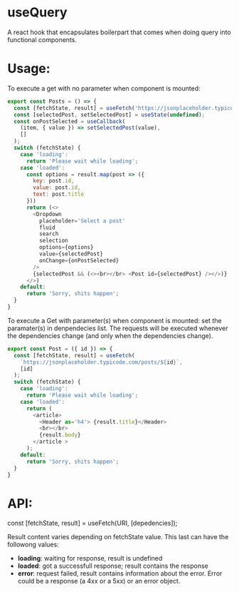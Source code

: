 # useQuery
A react hook that encapsulates boilerpart that comes when doing query into functional components.

# Usage:
To execute a get with no parameter when component is mounted:
~~~javascript
export const Posts = () => {
  const [fetchState, result] = useFetch('https://jsonplaceholder.typicode.com/posts');
  const [selectedPost, setSelectedPost] = useState(undefined);
  const onPostSelected = useCallback(
    (item, { value }) => setSelectedPost(value),
    []
  );
  switch (fetchState) {
    case 'loading':
      return 'Please wait while loading';
    case 'loaded':
      const options = result.map(post => ({
        key: post.id,
        value: post.id,
        text: post.title
      }))
      return (<>
        <Dropdown
          placeholder='Select a post'
          fluid
          search
          selection
          options={options}
          value={selectedPost}
          onChange={onPostSelected}
        />
        {selectedPost && (<><br></br> <Post id={selectedPost} /></>)}
      </>)
    default:
      return 'Sorry, shits happen';
  }
}
~~~

To execute a Get with parameter(s) when component is mounted:
set the paramater(s) in denpendecies list. The requests will be executed whenever
the dependencies change (and only when the dependencies change).
~~~javascript
export const Post = ({ id }) => {
  const [fetchState, result] = useFetch(
    `https://jsonplaceholder.typicode.com/posts/${id}`,
    [id]
  );
  switch (fetchState) {
    case 'loading':
      return 'Please wait while loading';
    case 'loaded':
      return (
        <article>
          <Header as='h4'> {result.title}</Header>
          <br></br>
          {result.body}
        </article >
      );
    default:
      return 'Sorry, shits happen';
  }
}
~~~

# API:
const [fetchState, result] = useFetch(URI, [depedencies]);

Result content varies depending on fetchState value. This last can have the followong values:
 * __loading__: waiting for response, result is undefined
 * __loaded__: got a successfull response; result contains the response
 * __error__: request failed, result contains information about the error. Error could be a response (a 4xx or a 5xx) or an error object.
 